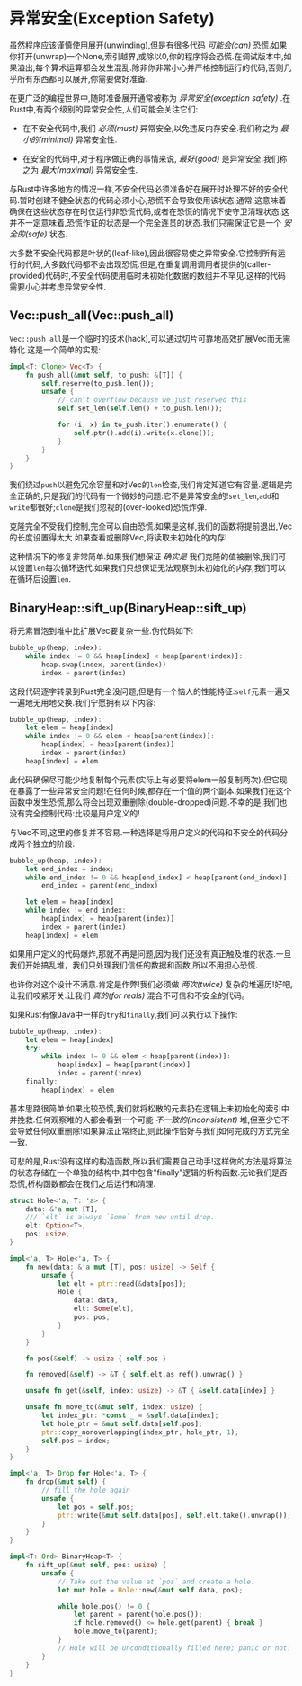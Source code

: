 # 异常安全(Exception Safety)

虽然程序应该谨慎使用展开(unwinding),但是有很多代码 *可能会(can)* 恐慌.如果你打开(unwrap)一个None,索引越界,或除以0,你的程序将会恐慌.在调试版本中,如果溢出,每个算术运算都会发生混乱.除非你非常小心并严格控制运行的代码,否则几乎所有东西都可以展开,你需要做好准备.

在更广泛的编程世界中,随时准备展开通常被称为 *异常安全(exception safety)* .在Rust中,有两个级别的异常安全性,人们可能会关注它们:

- 在不安全代码中,我们 *必须(must)* 异常安全,以免违反内存安全.我们称之为 *最小的(minimal)* 异常安全性.

- 在安全的代码中,对于程序做正确的事情来说, *最好(good)* 是异常安全.我们称之为 *最大(maximal)* 异常安全性.

与Rust中许多地方的情况一样,不安全代码必须准备好在展开时处理不好的安全代码.暂时创建不健全状态的代码必须小心,恐慌不会导致使用该状态.通常,这意味着确保在这些状态存在时仅运行非恐慌代码,或者在恐慌的情况下使守卫清理状态.这并不一定意味着,恐慌作证的状态是一个完全连贯的状态.我们只需保证它是一个 *安全的(safe)* 状态.

大多数不安全代码都是叶状的(leaf-like),因此很容易使之异常安全.它控制所有运行的代码,大多数代码都不会出现恐慌.但是,在重复调用调用者提供的(caller-provided)代码时,不安全代码使用临时未初始化数据的数组并不罕见.这样的代码需要小心并考虑异常安全性.

## Vec::push_all(Vec::push_all)

`Vec::push_all`是一个临时的技术(hack),可以通过切片可靠地高效扩展Vec而无需特化.这是一个简单的实现:

```Rust
impl<T: Clone> Vec<T> {
    fn push_all(&mut self, to_push: &[T]) {
        self.reserve(to_push.len());
        unsafe {
            // can't overflow because we just reserved this
            self.set_len(self.len() + to_push.len());

            for (i, x) in to_push.iter().enumerate() {
                self.ptr().add(i).write(x.clone());
            }
        }
    }
}
```

我们绕过`push`以避免冗余容量和对Vec的`len`检查,我们肯定知道它有容量.逻辑是完全正确的,只是我们的代码有一个微妙的问题:它不是异常安全的!`set_len`,`add`和`write`都很好;`clone`是我们忽视的(over-looked)恐慌炸弹.

克隆完全不受我们控制,完全可以自由恐慌.如果是这样,我们的函数将提前退出,Vec的长度设置得太大.如果查看或删除Vec,将读取未初始化的内存!

这种情况下的修复非常简单.如果我们想保证 *确实是* 我们克隆的值被删除,我们可以设置`len`每次循环迭代.如果我们只想保证无法观察到未初始化的内存,我们可以在循环后设置`len`.

## BinaryHeap::sift_up(BinaryHeap::sift_up)

将元素冒泡到堆中比扩展Vec要复杂一些.伪代码如下:

```Rust (pseudocode)
bubble_up(heap, index):
    while index != 0 && heap[index] < heap[parent(index)]:
        heap.swap(index, parent(index))
        index = parent(index)
```

这段代码逐字转录到Rust完全没问题,但是有一个恼人的性能特征:`self`元素一遍又一遍地无用地交换.我们宁愿拥有以下内容:

```Rust (pseudocode)
bubble_up(heap, index):
    let elem = heap[index]
    while index != 0 && elem < heap[parent(index)]:
        heap[index] = heap[parent(index)]
        index = parent(index)
    heap[index] = elem
```

此代码确保尽可能少地复制每个元素(实际上有必要将elem一般复制两次).但它现在暴露了一些异常安全问题!在任何时候,都存在一个值的两个副本.如果我们在这个函数中发生恐慌,那么将会出现双重删除(double-dropped)问题.不幸的是,我们也没有完全控制代码:比较是用户定义的!

与Vec不同,这里的修复并不容易.一种选择是将用户定义的代码和不安全的代码分成两个独立的阶段:

```Rust (pseudocode)
bubble_up(heap, index):
    let end_index = index;
    while end_index != 0 && heap[end_index] < heap[parent(end_index)]:
        end_index = parent(end_index)

    let elem = heap[index]
    while index != end_index:
        heap[index] = heap[parent(index)]
        index = parent(index)
    heap[index] = elem
```

如果用户定义的代码爆炸,那就不再是问题,因为我们还没有真正触及堆的状态.一旦我们开始搞乱堆，我们只处理我们信任的数据和函数,所以不用担心恐慌.

也许你对这个设计不满意.肯定是作弊!我们必须做 *两次(twice)* 复杂的堆遍历!好吧,让我们咬紧牙关.让我们 *真的(for reals)* 混合不可信和不安全的代码。

如果Rust有像Java中一样的`try`和`finally`,我们可以执行以下操作:

```Rust (pseudocode)
bubble_up(heap, index):
    let elem = heap[index]
    try:
        while index != 0 && elem < heap[parent(index)]:
            heap[index] = heap[parent(index)]
            index = parent(index)
    finally:
        heap[index] = elem
```

基本思路很简单:如果比较恐慌,我们就将松散的元素扔在逻辑上未初始化的索引中并挽救.任何观察堆的人都会看到一个可能 *不一致的(inconsistent)* 堆,但至少它不会导致任何双重删除!如果算法正常终止,则此操作恰好与我们如何完成的方式完全一致.

可悲的是,Rust没有这样的构造函数,所以我们需要自己动手!这样做的方法是将算法的状态存储在一个单独的结构中,其中包含"finally"逻辑的析构函数.无论我们是否恐慌,析构函数都会在我们之后运行和清理.

```Rust
struct Hole<'a, T: 'a> {
    data: &'a mut [T],
    /// `elt` is always `Some` from new until drop.
    elt: Option<T>,
    pos: usize,
}

impl<'a, T> Hole<'a, T> {
    fn new(data: &'a mut [T], pos: usize) -> Self {
        unsafe {
            let elt = ptr::read(&data[pos]);
            Hole {
                data: data,
                elt: Some(elt),
                pos: pos,
            }
        }
    }

    fn pos(&self) -> usize { self.pos }

    fn removed(&self) -> &T { self.elt.as_ref().unwrap() }

    unsafe fn get(&self, index: usize) -> &T { &self.data[index] }

    unsafe fn move_to(&mut self, index: usize) {
        let index_ptr: *const _ = &self.data[index];
        let hole_ptr = &mut self.data[self.pos];
        ptr::copy_nonoverlapping(index_ptr, hole_ptr, 1);
        self.pos = index;
    }
}

impl<'a, T> Drop for Hole<'a, T> {
    fn drop(&mut self) {
        // fill the hole again
        unsafe {
            let pos = self.pos;
            ptr::write(&mut self.data[pos], self.elt.take().unwrap());
        }
    }
}

impl<T: Ord> BinaryHeap<T> {
    fn sift_up(&mut self, pos: usize) {
        unsafe {
            // Take out the value at `pos` and create a hole.
            let mut hole = Hole::new(&mut self.data, pos);

            while hole.pos() != 0 {
                let parent = parent(hole.pos());
                if hole.removed() <= hole.get(parent) { break }
                hole.move_to(parent);
            }
            // Hole will be unconditionally filled here; panic or not!
        }
    }
}
```
